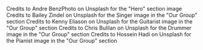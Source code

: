 Credits to Andre BenzPhoto on Unsplash for the "Hero" section image
Credits to Bailey Zindel on Unsplash for the Singer image in the "Our Group" section
Credits to Kenny Eliason on Unsplash for the Guitarist image in the "Our Group" section
Credits to Chris Bulilan on Unsplash for the Drummer image in the "Our Group" section
Credits to Hossein Hadi on Unsplash for the Pianist image in the "Our Group" section
      